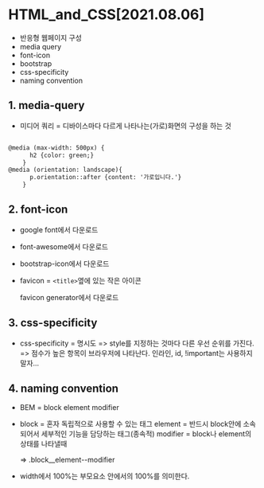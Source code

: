 # HTML_and_CSS[2021.08.06]

- 반응형 웹페이지 구성
- media query
- font-icon
- bootstrap
- css-specificity
- naming convention

## 1. media-query

- 미디어 쿼리 = 디바이스마다 다르게 나타나는(가로)화면의 구성을 하는 것

```html

@media (max-width: 500px) {
      h2 {color: green;}
    }
@media (orientation: landscape){
      p.orientation::after {content: '가로입니다.'}
    }

```

## 2. font-icon

- google font에서 다운로드

- font-awesome에서 다운로드

- bootstrap-icon에서 다운로드

- favicon = `<title>`옆에 있는 작은 아이콘

  favicon generator에서 다운로드

## 3. css-specificity

- css-specificity = 명시도
  => style를 지정하는 것마다 다른 우선 순위를 가진다.
  => 점수가 높은 항목이 브라우저에 나타난다.
  인라인, id, !important는 사용하지 말자...

## 4. naming convention

- BEM = block element modifier

- block = 혼자 독립적으로 사용할 수 있는 태그
  element = 반드시 block안에 소속되어서 세부적인 기능을 담당하는 태그(종속적)
  modifier = block나 element의 상태를 나타낼때

  => .block__element--modifier

- width에서 100%는 부모요소 안에서의 100%를 의미한다.

